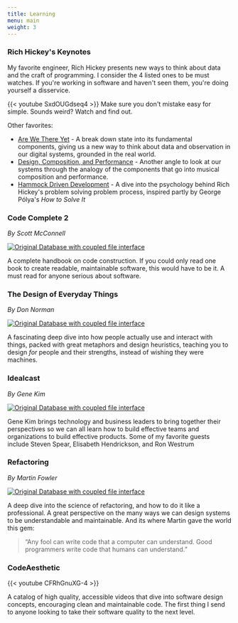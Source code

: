 ```yaml
---
title: Learning
menu: main
weight: 3
---
```

### Rich Hickey's Keynotes
My favorite engineer, Rich Hickey presents new ways to think about data and the craft of programming. I consider the 4 listed ones to be must watches. If you're working in software and haven't seen them, you're doing yourself a disservice.

{{< youtube SxdOUGdseq4 >}}
Make sure you don't mistake easy for simple. Sounds weird? Watch and find out.

Other favorites:
- [Are We There Yet](https://www.youtube.com/watch?v=ScEPu1cs4l0) - A break down state into its fundamental components, giving us a new way to think about data and observation in our digital systems, grounded in the real world.
- [Design, Composition, and Performance](https://www.youtube.com/watch?v=QCwqnjxqfmY) - Another angle to look at our systems through the analogy of the components that go into musical composition and performance.
- [Hammock Driven Development](https://www.youtube.com/watch?v=f84n5oFoZBc) - A dive into the psychology behind Rich Hickey's problem solving problem process, inspired partly by George Pólya's *How to Solve It*

### Code Complete 2
*By Scott McConnell*

[![Original Database with coupled file interface](/blog/images/code_complete_2.jpg)](https://www.goodreads.com/book/show/4845.Code_Complete)

A complete handbook on code construction. If you could only read one book to create readable, maintainable software, this would have to be it. A must read for anyone serious about software.

### The Design of Everyday Things
*By Don Norman*

[![Original Database with coupled file interface](/blog/images/design_of_everyday_things.jpg)](https://www.goodreads.com/book/show/840.The_Design_of_Everyday_Things)

A fascinating deep dive into how people actually use and interact with things, packed with great metaphors and design heuristics, teaching you to design *for* people and their strengths, instead of wishing they were machines.
### Idealcast
*By Gene Kim*

[![Original Database with coupled file interface](/blog/images/idealcast.png)](https://itrevolution.com/podcast/)

Gene Kim brings technology and business leaders to bring together their perspectives so we can all learn how to build effective teams and organizations to build effective products. Some of my favorite guests include Steven Spear, Elisabeth Hendrickson, and Ron Westrum
### Refactoring
*By Martin Fowler*

[![Original Database with coupled file interface](/blog/images/refactoring.jpg)](https://www.goodreads.com/book/show/44936.Refactoring)

A deep dive into the science of refactoring, and how to do it like a professional. A great perspective on the many ways we can design systems to be understandable and maintainable. And its where Martin gave the world this gem:

> “Any fool can write code that a computer can understand. Good programmers write code that humans can understand.”

### CodeAesthetic

{{< youtube CFRhGnuXG-4 >}}

A catalog of high quality, accessible videos that dive into software design concepts, encouraging clean and maintainable code. The first thing I send to anyone looking to take their software quality to the next level.